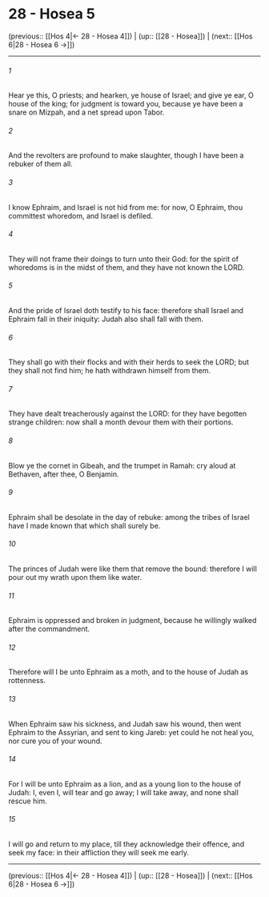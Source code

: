 # 28 - Hosea 5

(previous:: [[Hos 4|← 28 - Hosea 4]]) | (up:: [[28 - Hosea]]) | (next:: [[Hos 6|28 - Hosea 6 →]])

***


###### 1 
Hear ye this, O priests; and hearken, ye house of Israel; and give ye ear, O house of the king; for judgment is toward you, because ye have been a snare on Mizpah, and a net spread upon Tabor. 

###### 2 
And the revolters are profound to make slaughter, though I have been a rebuker of them all. 

###### 3 
I know Ephraim, and Israel is not hid from me: for now, O Ephraim, thou committest whoredom, and Israel is defiled. 

###### 4 
They will not frame their doings to turn unto their God: for the spirit of whoredoms is in the midst of them, and they have not known the LORD. 

###### 5 
And the pride of Israel doth testify to his face: therefore shall Israel and Ephraim fall in their iniquity: Judah also shall fall with them. 

###### 6 
They shall go with their flocks and with their herds to seek the LORD; but they shall not find him; he hath withdrawn himself from them. 

###### 7 
They have dealt treacherously against the LORD: for they have begotten strange children: now shall a month devour them with their portions. 

###### 8 
Blow ye the cornet in Gibeah, and the trumpet in Ramah: cry aloud at Bethaven, after thee, O Benjamin. 

###### 9 
Ephraim shall be desolate in the day of rebuke: among the tribes of Israel have I made known that which shall surely be. 

###### 10 
The princes of Judah were like them that remove the bound: therefore I will pour out my wrath upon them like water. 

###### 11 
Ephraim is oppressed and broken in judgment, because he willingly walked after the commandment. 

###### 12 
Therefore will I be unto Ephraim as a moth, and to the house of Judah as rottenness. 

###### 13 
When Ephraim saw his sickness, and Judah saw his wound, then went Ephraim to the Assyrian, and sent to king Jareb: yet could he not heal you, nor cure you of your wound. 

###### 14 
For I will be unto Ephraim as a lion, and as a young lion to the house of Judah: I, even I, will tear and go away; I will take away, and none shall rescue him. 

###### 15 
I will go and return to my place, till they acknowledge their offence, and seek my face: in their affliction they will seek me early.

***

(previous:: [[Hos 4|← 28 - Hosea 4]]) | (up:: [[28 - Hosea]]) | (next:: [[Hos 6|28 - Hosea 6 →]])
